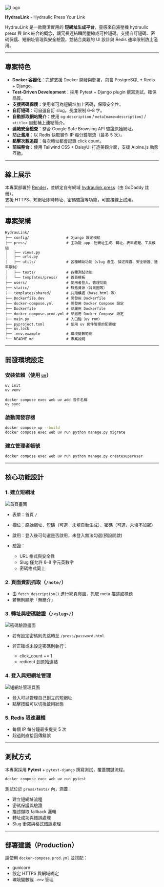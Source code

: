 ![Logo](static/assets/images/logo.png)

**HydrauLink** - Hydraulic Press Your Link

HydrauLink 是一款簡潔實用的 **短網址生成平台**，靈感來自液壓機 hydraulic press 與 link 結合的概念，讓冗長連結瞬間壓縮成可控短碼。支援自訂短碼、密碼保護、短網址管理與安全驗證，並結合美觀的 UI 設計與 Redis 速率限制防止濫用。

---

## 專案特色

- **Docker 容器化**：完整支援 Docker 開發與部署，包含 PostgreSQL + Redis + Django。
- **Test-Driven Development**：採用 Pytest + Django plugin 撰寫測試，確保品質。
- **支援密碼保護**：使用者可為短網址加上密碼，保障安全性。
- **自訂短碼**：可自選自訂 slug，長度限制 6–8 字。
- **自動抓取網站簡介**：使用 `og:description` / `meta[name=description]` / `<title>` 自動補上連結簡介。
- **連結安全檢查**：整合 Google Safe Browsing API 驗證原始網址。
- **防止濫用**：以 Redis 快取實作 IP 每分鐘限流（最多 5 次）。
- **點擊次數追蹤**：每次轉址都會記錄 click count。
- **前端整合**：使用 Tailwind CSS + DaisyUI 打造美觀介面，支援 Alpine.js 動態互動。

---

## 線上展示

本專案部署於 [Render](https://render.com)，並綁定自有網域 [hydraulink.press](https://hydraulink.press)（由 GoDaddy 註冊）。  
支援 HTTPS、短網址即時轉址、密碼驗證等功能，可直接線上試用。

---

## 專案架構

```
HydrauLink/
├── config/                 # Django 設定模組
├── press/                  # 主功能 app：短網址生成、轉址、表單處理、工具模組
│   ├── views.py
│   ├── urls.py
│   ├── utils/              # 各種輔助功能（slug 產生、描述爬蟲、安全驗證、速率限制）
│   ├── tests/              # 各種測試功能
│   └── templates/press/    # 首頁模板
├── users/                  # 使用者登入、管理功能
├── static/                 # 靜態資源（背景圖等）
├── templates/shared/       # 共用模板（base.html 等）
├── Dockerfile.dev          # 開發用 Dockerfile
├── docker-compose.yml      # 開發用 Docker Compose 設定
├── Dockerfile              # 部屬用 Dockerfile
├── docker-compose.prod.yml # 部屬用 Docker Compose 設定
├── main.py                 # 入口點（uv run）
├── pyproject.toml          # 使用 uv 套件管理的配置檔
├── uv.lock
├── .env.example            # 環境變數範例
└── README.md               # 專案說明
```

---

## 開發環境設定

### 安裝依賴（使用 [`uv`](https://github.com/astral-sh/uv)）

```bash
uv init
uv venv
```
```
docker compose exec web uv add 套件名稱
uv sync
```

### 啟動開發容器

```bash
docker compose up --build
docker compose exec web uv run python manage.py migrate
```

### 建立管理者帳號

```bash
docker compose exec web uv run python manage.py createsuperuser
```

---

## 核心功能設計

### 1. 建立短網址

![首頁畫面](.github/assets/index.PNG)

* 表單：首頁 `/`
* 欄位：原始網址、短碼（可選，未填自動生成）、密碼（可選，未填不加密）
* 啟用：登入後可勾選是否啟用，未登入無法勾選(預設開啟)
* 驗證：

  * URL 格式與安全性
  * Slug 僅允許 6–8 字元英數字
  * 密碼格式同上

### 2. 頁面資訊抓取（`/note/`）

* 由 `fetch_description()` 進行網頁爬蟲，抓取 meta 描述或標題
* 若無則顯示「無簡介」

### 3. 轉址與密碼驗證（`/<slug>/`）

![密碼驗證畫面](.github/assets/password.PNG)

* 若有設定密碼則先跳轉至 `/press/password.html`
* 若正確或未設定密碼則執行：

  * click_count += 1
  * redirect 到原始連結

### 4. 登入與短網址管理

![短網址管理頁面](.github/assets/shorturl_list.PNG)

* 登入可以管理自己創立的短網址
* 點擊按鈕可以切換啟用狀態

### 5. Redis 限速邏輯

* 每個 IP 每分鐘最多提交 5 次
* 超過則直接回傳錯誤

---

## 測試方式

本專案採用 **Pytest** + `pytest-django` 撰寫測試，覆蓋關鍵流程。

```bash
docker compose exec web uv run pytest
```

測試位於 `press/tests/` 內，涵蓋：

* 建立短網址流程
* 密碼保護與驗證
* 描述擷取 fallback 邏輯
* 轉址成功與錯誤處理
* Slug 衝突與格式錯誤處理

---

## 部署建議（Production）

請使用 `docker-compose.prod.yml` 並搭配：

* gunicorn
* 設定 HTTPS 與網域綁定
* 環境變數經 `.env` 管理


